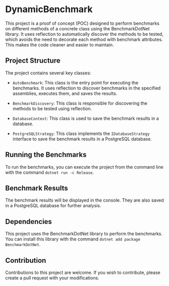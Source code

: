 # DynamicBenchmark

This project is a proof of concept (POC) designed to perform benchmarks on different methods of a concrete class using the BenchmarkDotNet library. It uses reflection to automatically discover the methods to be tested, which avoids the need to decorate each method with benchmark attributes. This makes the code cleaner and easier to maintain.

## Project Structure

The project contains several key classes:

- `AutoBenchmark`: This class is the entry point for executing the benchmarks. It uses reflection to discover benchmarks in the specified assemblies, executes them, and saves the results.

- `BenchmarkDiscovery`: This class is responsible for discovering the methods to be tested using reflection.

- `DatabaseContext`: This class is used to save the benchmark results in a database.

- `PostgreSQLStrategy`: This class implements the `IDatabaseStrategy` interface to save the benchmark results in a PostgreSQL database.

## Running the Benchmarks

To run the benchmarks, you can execute the project from the command line with the command `dotnet run -c Release`.

## Benchmark Results

The benchmark results will be displayed in the console. They are also saved in a PostgreSQL database for further analysis.

## Dependencies

This project uses the BenchmarkDotNet library to perform the benchmarks. You can install this library with the command `dotnet add package BenchmarkDotNet`.

## Contribution

Contributions to this project are welcome. If you wish to contribute, please create a pull request with your modifications.
